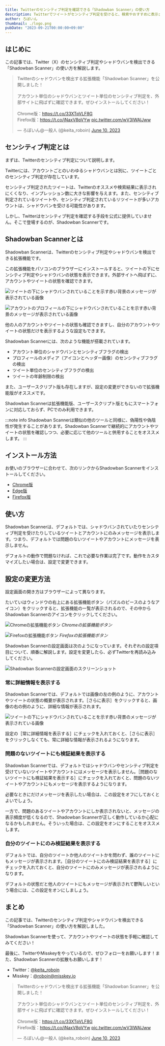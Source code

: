 ```yaml
---
title: Twitterのセンシティブ判定を確認できる「Shadowban Scanner」の使い方
description: Twitterでツイートがセンシティブ判定を受けると、検索やおすすめに表示されにくくなったりします。この記事では、Twitterのセンシティブ判定やシャドウバンを検出できる「Shadowban Scanner」の使い方を解説します。
author: ろぼいん
thumbnail: ./logo.png
pubDate: "2023-09-21T00:00:00+09:00"
---
```


## はじめに

この記事では、Twitter（X）のセンシティブ判定やシャドウバンを検出できる「Shadowban Scanner」の使い方を解説します。

<blockquote class="twitter-tweet" data-dnt="true" data-theme="dark"><p lang="ja" dir="ltr">Twitterのシャドウバンを検出する拡張機能「Shadowban Scanner」を公開しました！<br><br>アカウント単位のシャドウバンとツイート単位のセンシティブ判定を、外部サイトに飛ばずに確認できます。ぜひインストールしてください！<br><br>Chrome版：<a href="https://t.co/33XTpVLF8G">https://t.co/33XTpVLF8G</a><br>Firefox版：<a href="https://t.co/jNaxV8pVYw">https://t.co/jNaxV8pVYw</a> <a href="https://t.co/wV3IWAlJww">pic.twitter.com/wV3IWAlJww</a></p>&mdash; ろぼいん@一般人 (@keita_roboin) <a href="https://twitter.com/keita_roboin/status/1667365975937757185?ref_src=twsrc%5Etfw">June 10, 2023</a></blockquote> <script async src="https://platform.twitter.com/widgets.js" charset="utf-8"></script>

## センシティブ判定とは

まずは、Twitterのセンシティブ判定について説明します。

Twitterには、アカウントごとのいわゆるシャドウバンとは別に、ツイートごとのセンシティブ判定が存在しています。

センシティブ判定されたツイートは、Twitterのオススメや検索結果に表示されにくくなり、インプレッション数に大きな影響を与えます。また、センシティブ判定されているツイートや、センシティブ判定されているリツイートが多いアカウントは、シャドウバンを受ける可能性があります。

しかし、Twitterはセンシティブ判定を確認する手段を公式に提供していません。そこで登場するのが、Shadowban Scannerです。

## Shadowban Scannerとは

Shadowban Scannerは、Twitterのセンシティブ判定やシャドウバンを検出できる拡張機能です。

この拡張機能をパソコンのブラウザーにインストールすると、ツイートの下にセンシティブ判定やシャドウバンの状態を表示できます。外部サイトへ飛ばずに、アカウントやツイートの状態を確認できます。

![ツイートの下にシャドウバンされていることを示す赤い背景のメッセージが表示されている画像](./screenshot2_ja.png)

![アカウントのプロフィールの下にシャドウバンされていることを示す赤い背景のメッセージが表示されている画像](./screenshot1_ja.png)

他の人のアカウントやツイートの状態も確認できますし、自分のアカウントやツイートの状態だけを表示するような設定もできます。

Shadowban Scannerには、次のような機能が搭載されています。

- アカウント単位のシャドウバンとセンシティブフラグの検出
- プロフィールのメディア（アイコンとヘッダー画像）のセンシティブフラグの検出
- ツイート単位のセンシティブフラグの検出
- ツイートの年齢制限の検出

また、ユーザースクリプト版も存在しますが、設定の変更ができないので拡張機能版がオススメです。

Shadowban Scannerは拡張機能版、ユーザースクリプト版ともにスマートフォンに対応しておらず、PCでのみ利用できます。

:::note info
Shadowban Scannerは類似の他のツールと同様に、偽陽性や偽陰性が発生することがあります。Shadowban Scannerで継続的にアカウントやツイートの状態を確認しつつ、必要に応じて他のツールと併用することをオススメします。
:::

## インストール方法

お使いのブラウザーに合わせて、次のリンクからShadowban Scannerをインストールしてください。

- [Chrome版](https://chrome.google.com/webstore/detail/shadowban-scanner/enlganfikppbjhabhkkilafmkhifadjd)
- [Edge版](https://microsoftedge.microsoft.com/addons/detail/shadowban-scanner/kfeecmboomhggeeceipnbbdjmhjoccbl)
- [Firefox版](https://addons.mozilla.org/firefox/addon/shadowban-scanner/)

## 使い方

Shadowban Scannerは、デフォルトでは、シャドウバンされていたりセンシティブ判定を受けたりしているツイートとアカウントにのみメッセージを表示します。つまり、デフォルトでは問題のないツイートやアカウントにメッセージを表示しません。

デフォルトの動作で問題なければ、これで必要な作業は完了です。動作をカスタマイズしたい場合は、設定で変更できます。

## 設定の変更方法

設定画面の開き方はブラウザーによって異なります。

たいていはウィンドウの右上にある拡張機能ボタン（パズルのピースのようなアイコン）をクリックすると、拡張機能の一覧が表示されるので、その中からShadowban Scannerのアイコンをクリックしてください。

![Chromeの拡張機能ボタン](./image.png)
*Chromeの拡張機能ボタン*

![Firefoxの拡張機能ボタン](./image-1.png)
*Firefoxの拡張機能ボタン*

Shadowban Scannerの設定画面は次のようになっています。それぞれの設定項目について、順番に解説します。設定を変更したら、必ずTwitterを再読み込みしてください。

![Shadowban Scannerの設定画面のスクリーンショット](./image-2.png)

### 常に詳細情報を表示する

Shadowban Scannerでは、デフォルトでは画像の左の例のように、アカウントやツイートの状態の概要が表示されます。［さらに表示］をクリックすると、画像の右の例のように、詳細な情報が表示されます。

![ツイートの下にシャドウバンされていることを示す赤い背景のメッセージが表示されている画像](./screenshot2_ja.png)

設定の［常に詳細情報を表示する］にチェックを入れておくと、［さらに表示］をクリックしなくても、常に詳細な情報が表示されるようになります。

### 問題のないツイートにも検証結果を表示する

Shadowban Scannerでは、デフォルトではシャドウバンやセンシティブ判定を受けていないツイートやアカウントにはメッセージを表示しません。［問題のないツイートにも検証結果を表示する］にチェックを入れておくと、問題のないツイートやアカウントにもメッセージを表示するようになります。

必要なときにだけメッセージを表示したい場合は、この設定をオフにしておくとよいでしょう。

一方で、問題のあるツイートやアカウントにしか表示されないと、メッセージの表示頻度が低くなるので、Shadowban Scannerが正しく動作しているか心配になるかもしれません。そういった場合は、この設定をオンにすることをオススメします。

### 自分のツイートにのみ検証結果を表示する

デフォルトでは、自分のツイートか他人のツイートかを問わず、誰のツイートにもメッセージが表示されます。［自分のツイートにのみ検証結果を表示する］にチェックを入れておくと、自分のツイートにのみメッセージが表示されるようになります。

デフォルトの状態だと他人のツイートにもメッセージが表示されて鬱陶しいという場合には、この設定をオンにしましょう。

## まとめ

この記事では、Twitterのセンシティブ判定やシャドウバンを検出できる「Shadowban Scanner」の使い方を解説しました。

Shadowban Scannerを使って、アカウントやツイートの状態を手軽に確認してみてください！

最後に、TwitterやMisskeyをやっているので、ぜひフォローをお願いします！また、Shadowban Scannerの拡散もお願いします！

- Twitter：[@keita_roboin](https://twitter.com/keita_roboin)
- Misskey：[@roboin@misskey.io](https://misskey.io/@roboin)

<blockquote class="twitter-tweet" data-dnt="true" data-theme="dark"><p lang="ja" dir="ltr">Twitterのシャドウバンを検出する拡張機能「Shadowban Scanner」を公開しました！<br><br>アカウント単位のシャドウバンとツイート単位のセンシティブ判定を、外部サイトに飛ばずに確認できます。ぜひインストールしてください！<br><br>Chrome版：<a href="https://t.co/33XTpVLF8G">https://t.co/33XTpVLF8G</a><br>Firefox版：<a href="https://t.co/jNaxV8pVYw">https://t.co/jNaxV8pVYw</a> <a href="https://t.co/wV3IWAlJww">pic.twitter.com/wV3IWAlJww</a></p>&mdash; ろぼいん@一般人 (@keita_roboin) <a href="https://twitter.com/keita_roboin/status/1667365975937757185?ref_src=twsrc%5Etfw">June 10, 2023</a></blockquote> <script async src="https://platform.twitter.com/widgets.js" charset="utf-8"></script>
